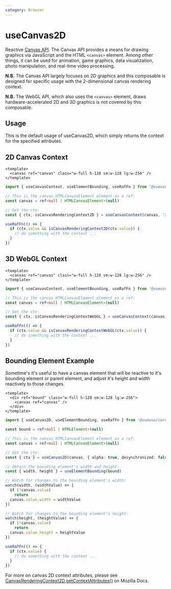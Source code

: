 ```yaml
---
category: Browser
---
```


# useCanvas2D

Reactive [Canvas API](https://developer.mozilla.org/en-US/docs/Web/API/Canvas_API). The Canvas API provides a means for drawing graphics via JavaScript and the HTML `<canvas>` element. Among other things, it can be used for animation, game graphics, data visualization, photo manipulation, and real-time video processing.

**N.B.** The Canvas API largely focuses on 2D graphics and this composable is designed for specific usage with the 2-dimensional canvas rendering context. 

**N.B.** The WebGL API, which also uses the `<canvas>` element, draws hardware-accelerated 2D and 3D graphics is not covered by this composable.

## Usage

This is the default usage of useCanvas2D, which simply returns the context for the specified attributes.

## 2D Canvas Context

```vue
<template>
  <canvas ref="canvas" class="w-full h-128 sm:w-128 lg:w-256" />
</template>
```

```ts
import { useCanvasContext, useElementBounding, useRafFn } from '@vueuse/core'

// This is the canvas HTMLCanvasElement element as a ref:
const canvas = ref<null | HTMLCanvasElement>(null)

// Get the ctx:
const { ctx, isCanvasRenderingContext2D } = useCanvasContext(canvas, '2d', { alpha: false })

useRafFn(() => {
  if (ctx.value && isCanvasRenderingContext2D(ctx.value)) {
    // do something with the context ...
  }
})
```

## 3D WebGL Context

```vue
<template>
  <canvas ref="canvas" class="w-full h-128 sm:w-128 lg:w-256" />
</template>
```

```ts
import { useCanvasContext, useElementBounding, useRafFn } from '@vueuse/core'

// This is the canvas HTMLCanvasElement element as a ref:
const canvas = ref<null | HTMLCanvasElement>(null)

// Get the ctx:
const { ctx, isCanvasRenderingContextWebGL } = useCanvasContext(canvas, 'webgl', { alpha: false })

useRafFn(() => {
  if (ctx.value && isCanvasRenderingContextWebGL(ctx.value)) {
    // do something with the context ...
  }
})
```

## Bounding Element Example

Sometime's it's useful to have a canvas element that will be reactive to it's bounding element or parent element, and adjust it's height and width reactively to those changes.

```vue
<template>
  <div ref="bound" class="w-full h-128 sm:w-128 lg:w-256">
    <canvas ref="canvas" />
  </div>
</template>
```

```ts
import { useCanvas2D, useElementBounding, useRafFn } from '@vueuse/core'

const bound = ref<null | HTMLElement>(null)

// This is the canvas HTMLCanvasElement element as a ref:
const canvas = ref<null | HTMLCanvasElement>(null)

// Get the ctx:
const { ctx } = useCanvas2D(canvas, { alpha: true, desynchronized: false })

// Obtain the bounding element's width and height:
const { width, height } = useElementBounding(bound)

// Watch for changes to the bounding element's width:
watch(width, (widthValue) => {
  if (!canvas.value)
    return
  canvas.value.width = widthValue
})

// Watch for changes to the bounding element's height:
watch(height, (heightValue) => {
  if (!canvas.value)
    return
  canvas.value.height = heightValue
})

useRafFn(() => {
  if (ctx.value) {
    // do something with the context ...
  }
})
```

For more on canvas 2D context attributes, please see [CanvasRenderingContext2D.getContextAttributes()](https://developer.mozilla.org/en-US/docs/Web/API/CanvasRenderingContext2D/getContextAttributes) on Mozilla Docs.
